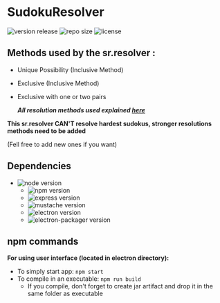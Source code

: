 # SudokuResolver

![version release](https://img.shields.io/github/v/release/Airels/SudokuResolver?style=for-the-badge)
![repo size](https://img.shields.io/github/repo-size/Airels/SudokuResolver?style=for-the-badge)
![license](https://img.shields.io/github/license/Airels/SudokuResolver?style=for-the-badge)

## Methods used by the sr.resolver :
- Unique Possibility (Inclusive Method)
- Exclusive (Inclusive Method)
- Exclusive with one or two pairs

    ***All resolution methods used explained [here](https://www.sudoku-puzzles-online.com/sudoku/how-to-solve-sudoku.php)***

**This sr.resolver CAN'T resolve hardest sudokus, stronger resolutions methods need to be added**

(Fell free to add new ones if you want)

## Dependencies
- ![node version](https://img.shields.io/npm/v/node?label=NodeJS)
    - ![npm version](https://img.shields.io/npm/v/npm)
    - ![express version](https://img.shields.io/npm/v/express?label=express)
    - ![mustache version](https://img.shields.io/npm/v/mustache-express?label=mustache-express)
    - ![electron version](https://img.shields.io/npm/v/electron?label=electron)
    - ![electron-packager version](https://img.shields.io/npm/v/electron-packager?label=electron-packager)

## npm commands
**For using user interface (located in electron directory):**
- To simply start app: ```npm start```
- To compile in an executable: ```npm run build```
    - If you compile, don't forget to create jar artifact and drop it in the same folder as executable
